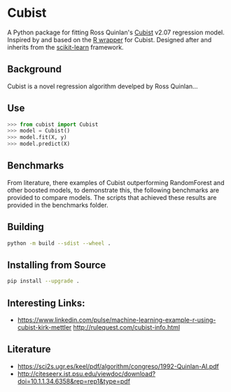 # Cubist

A Python package for fitting Ross Quinlan's [Cubist](https://www.rulequest.com/cubist-unix.html) v2.07 regression model. Inspired by and based on the [R wrapper](https://github.com/topepo/Cubist) for Cubist. Designed after and inherits from the [scikit-learn](https://scikit-learn.org/stable/) framework.

## Background
Cubist is a novel regression algorithm develped by Ross Quinlan...

## Use
```python
>>> from cubist import Cubist
>>> model = Cubist()
>>> model.fit(X, y)
>>> model.predict(X)
```

## Benchmarks
From literature, there examples of Cubist outperforming RandomForest and other boosted models, to demonstrate this, the following benchmarks are provided to compare models. The scripts that achieved these results are provided in the benchmarks folder.

## Building
```bash
python -m build --sdist --wheel .
```

## Installing from Source
```bash
pip install --upgrade .
```

## Interesting Links:  
- https://www.linkedin.com/pulse/machine-learning-example-r-using-cubist-kirk-mettler
http://rulequest.com/cubist-info.html

## Literature
- https://sci2s.ugr.es/keel/pdf/algorithm/congreso/1992-Quinlan-AI.pdf
- http://citeseerx.ist.psu.edu/viewdoc/download?doi=10.1.1.34.6358&rep=rep1&type=pdf